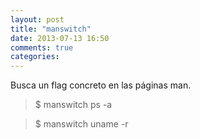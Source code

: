 ```yaml
---
layout: post
title: "manswitch"
date: 2013-07-13 16:50
comments: true
categories: 
---
```

Busca un flag concreto en las páginas man.

>$ manswitch ps -a

>$ manswitch uname -r

